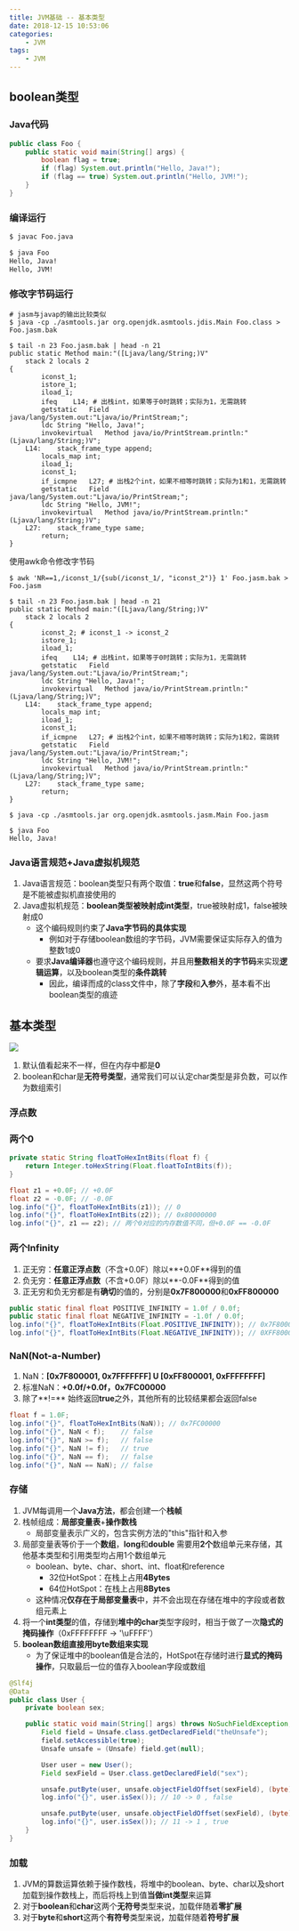 ```yaml
---
title: JVM基础 -- 基本类型
date: 2018-12-15 10:53:06
categories:
    - JVM
tags:
    - JVM
---
```


## boolean类型

### Java代码
```java
public class Foo {
    public static void main(String[] args) {
        boolean flag = true;
        if (flag) System.out.println("Hello, Java!");
        if (flag == true) System.out.println("Hello, JVM!");
    }
}
```

### 编译运行
```bash
$ javac Foo.java

$ java Foo
Hello, Java!
Hello, JVM!
```

### 修改字节码运行
```
# jasm与javap的输出比较类似
$ java -cp ./asmtools.jar org.openjdk.asmtools.jdis.Main Foo.class > Foo.jasm.bak
```

<!-- more -->

```
$ tail -n 23 Foo.jasm.bak | head -n 21
public static Method main:"([Ljava/lang/String;)V"
	stack 2 locals 2
{
		iconst_1;
		istore_1;
		iload_1;
		ifeq	L14; # 出栈int，如果等于0时跳转；实际为1，无需跳转
		getstatic	Field java/lang/System.out:"Ljava/io/PrintStream;";
		ldc	String "Hello, Java!";
		invokevirtual	Method java/io/PrintStream.println:"(Ljava/lang/String;)V";
	L14:	stack_frame_type append;
		locals_map int;
		iload_1;
		iconst_1;
		if_icmpne	L27; # 出栈2个int，如果不相等时跳转；实际为1和1，无需跳转
		getstatic	Field java/lang/System.out:"Ljava/io/PrintStream;";
		ldc	String "Hello, JVM!";
		invokevirtual	Method java/io/PrintStream.println:"(Ljava/lang/String;)V";
	L27:	stack_frame_type same;
		return;
}
```
使用awk命令修改字节码
```
$ awk 'NR==1,/iconst_1/{sub(/iconst_1/, "iconst_2")} 1' Foo.jasm.bak > Foo.jasm

$ tail -n 23 Foo.jasm.bak | head -n 21
public static Method main:"([Ljava/lang/String;)V"
	stack 2 locals 2
{
		iconst_2; # iconst_1 -> iconst_2
		istore_1;
		iload_1;
		ifeq	L14; # 出栈int，如果等于0时跳转；实际为1，无需跳转
		getstatic	Field java/lang/System.out:"Ljava/io/PrintStream;";
		ldc	String "Hello, Java!";
		invokevirtual	Method java/io/PrintStream.println:"(Ljava/lang/String;)V";
	L14:	stack_frame_type append;
		locals_map int;
		iload_1;
		iconst_1;
		if_icmpne	L27; # 出栈2个int，如果不相等时跳转；实际为1和2，需跳转
		getstatic	Field java/lang/System.out:"Ljava/io/PrintStream;";
		ldc	String "Hello, JVM!";
		invokevirtual	Method java/io/PrintStream.println:"(Ljava/lang/String;)V";
	L27:	stack_frame_type same;
		return;
}
```

```
$ java -cp ./asmtools.jar org.openjdk.asmtools.jasm.Main Foo.jasm

$ java Foo
Hello, Java!
```

### Java语言规范+Java虚拟机规范
1. Java语言规范：boolean类型只有两个取值：**true**和**false**，显然这两个符号是不能被虚拟机直接使用的
2. Java虚拟机规范：**boolean类型被映射成int类型**，true被映射成1，false被映射成0
    - 这个编码规则约束了**Java字节码的具体实现**
        - 例如对于存储boolean数组的字节码，JVM需要保证实际存入的值为整数1或0
    - 要求**Java编译器**也遵守这个编码规则，并且用**整数相关的字节码**来实现**逻辑运算**，以及boolean类型的**条件跳转**
        - 因此，编译而成的class文件中，除了**字段**和**入参**外，基本看不出boolean类型的痕迹

## 基本类型
<img src="https://jvm-1253868755.cos.ap-guangzhou.myqcloud.com/basic/jvm-basic-native-type.png" />

1. 默认值看起来不一样，但在内存中都是**0**
2. boolean和char是**无符号类型**，通常我们可以认定char类型是非负数，可以作为数组索引

### 浮点数

### 两个0
```java
private static String floatToHexIntBits(float f) {
    return Integer.toHexString(Float.floatToIntBits(f));
}
```
```java
float z1 = +0.0F; // +0.0F
float z2 = -0.0F; // -0.0F
log.info("{}", floatToHexIntBits(z1)); // 0
log.info("{}", floatToHexIntBits(z2)); // 0x80000000
log.info("{}", z1 == z2); // 两个0对应的内存数值不同，但+0.0F == -0.0F
```

### 两个Infinity
1. 正无穷：**任意正浮点数**（不含+0.0F）除以**+0.0F**得到的值
2. 负无穷：**任意正浮点数**（不含+0.0F）除以**-0.0F**得到的值
3. 正无穷和负无穷都是有**确切**的值的，分别是**0x7F800000**和**0xFF800000**

```java
public static final float POSITIVE_INFINITY = 1.0f / 0.0f;
public static final float NEGATIVE_INFINITY = -1.0f / 0.0f;
log.info("{}", floatToHexIntBits(Float.POSITIVE_INFINITY)); // 0x7F800000
log.info("{}", floatToHexIntBits(Float.NEGATIVE_INFINITY)); // 0XFF800000
```

### NaN(Not-a-Number)
1. NaN：**[0x7F800001, 0x7FFFFFFF] U [0xFF800001, 0xFFFFFFFF]**
2. 标准NaN：**+0.0f/+0.0f，0x7FC00000**
3. 除了**!=** 始终返回**true**之外，其他所有的比较结果都会返回false

```java
float f = 1.0F;
log.info("{}", floatToHexIntBits(NaN)); // 0x7FC00000
log.info("{}", NaN < f);    // false
log.info("{}", NaN >= f);   // false
log.info("{}", NaN != f);   // true
log.info("{}", NaN == f);   // false
log.info("{}", NaN == NaN); // false
```

### 存储
1. JVM每调用一个**Java方法**，都会创建一个**栈帧**
2. 栈帧组成：**局部变量表**+**操作数栈**
    - 局部变量表示广义的，包含实例方法的"this"指针和入参
3. 局部变量表等价于一个**数组**，**long**和**double** 需要用**2个**数组单元来存储，其他基本类型和引用类型均占用1个数组单元
    - boolean、byte、char、short、int、float和reference
        - 32位HotSpot：在栈上占用**4Bytes**
        - 64位HotSpot：在栈上占用**8Bytes**
    - 这种情况**仅存在于局部变量表**中，并不会出现在存储在堆中的字段或者数组元素上
4. 将一个**int类型**的值，存储到**堆中的char**类型字段时，相当于做了一次**隐式的掩码操作**（0xFFFFFFFF -> '\uFFFF'）
5. **boolean数组直接用byte数组来实现**
    - 为了保证堆中的boolean值是合法的，HotSpot在存储时进行**显式的掩码操作**，只取最后一位的值存入boolean字段或数组

```java
@Slf4j
@Data
public class User {
    private boolean sex;

    public static void main(String[] args) throws NoSuchFieldException, IllegalAccessException {
        Field field = Unsafe.class.getDeclaredField("theUnsafe");
        field.setAccessible(true);
        Unsafe unsafe = (Unsafe) field.get(null);

        User user = new User();
        Field sexField = User.class.getDeclaredField("sex");

        unsafe.putByte(user, unsafe.objectFieldOffset(sexField), (byte) 2);
        log.info("{}", user.isSex()); // 10 -> 0 , false

        unsafe.putByte(user, unsafe.objectFieldOffset(sexField), (byte) 3);
        log.info("{}", user.isSex()); // 11 -> 1 , true
    }
}
```
### 加载
1. JVM的算数运算依赖于操作数栈，将堆中的boolean、byte、char以及short加载到操作数栈上，而后将栈上到值**当做int类型**来运算
2. 对于**boolean**和**char**这两个**无符号**类型来说，加载伴随着**零扩展**
3. 对于**byte**和**short**这两个**有符号**类型来说，加载伴随着**符号扩展**

<!-- indicate-the-source -->
